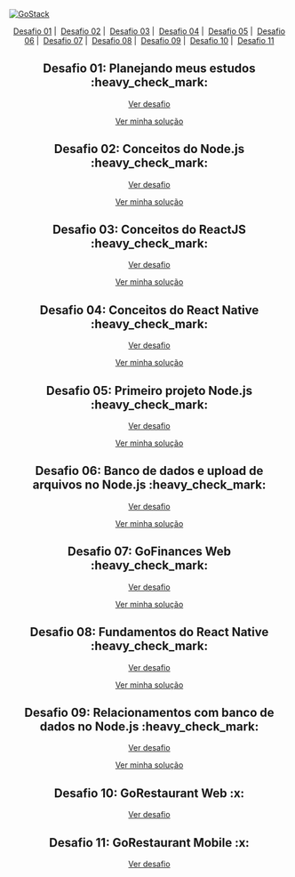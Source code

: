 <a href="https://rocketseat.com.br/gostack">
  <img alt="GoStack" src="https://storage.googleapis.com/golden-wind/bootcamp-gostack/header-desafios.png" />
</a>

<p align = "center">
   <a href="#01">Desafio 01</a>&nbsp;|&nbsp;
   <a href="#02">Desafio 02</a>&nbsp;|&nbsp;
   <a href="#03">Desafio 03</a>&nbsp;|&nbsp;
   <a href="#04">Desafio 04</a>&nbsp;|&nbsp;
   <a href="#05">Desafio 05</a>&nbsp;|&nbsp;
   <a href="#06">Desafio 06</a>&nbsp;|&nbsp;
   <a href="#07">Desafio 07</a>&nbsp;|&nbsp;
   <a href="#08">Desafio 08</a>&nbsp;|&nbsp;
   <a href="#09">Desafio 09</a>&nbsp;|&nbsp;
   <a href="#10">Desafio 10</a>&nbsp;|&nbsp;
   <a href="#11">Desafio 11</a>
</p>

<h2 id="01" align="center"> Desafio 01: Planejando meus estudos :heavy_check_mark: </h2>

<p align="center">
  <a href="https://github.com/Rocketseat/bootcamp-gostack-desafios/tree/master/desafio-01">Ver desafio</a>
</p>

<p align="center">
  <a href="https://uploaddeimagens.com.br/images/002/581/935/original/Selection_014.png?1586481635">Ver minha solução</a>
</p>

<h2 id="02" align="center"> Desafio 02: Conceitos do Node.js :heavy_check_mark: </h2>

<p align="center">
  <a href="https://github.com/Rocketseat/bootcamp-gostack-desafios/tree/master/desafio-conceitos-nodejs">Ver desafio</a>
</p>

<p align="center">
  <a href="https://github.com/navarrotheus/gostack-challenges/tree/master/challenge-02">Ver minha solução</a>
</p>

<h2 id="03" align="center"> Desafio 03: Conceitos do ReactJS :heavy_check_mark: </h2>

<p align="center">
  <a href="https://github.com/Rocketseat/bootcamp-gostack-desafios/tree/master/desafio-conceitos-reactjs">Ver desafio</a>
</p>

<p align="center">
  <a href="https://github.com/navarrotheus/gostack-challenges/tree/master/challenge-03">Ver minha solução</a>
</p>

<h2 id="04" align="center"> Desafio 04: Conceitos do React Native :heavy_check_mark: </h2>

<p align="center">
  <a href="https://github.com/Rocketseat/bootcamp-gostack-desafios/tree/master/desafio-conceitos-react-native">Ver desafio</a>
</p>

<p align="center">
  <a href="https://github.com/navarrotheus/gostack-challenges/tree/master/challenge-04">Ver minha solução</a>
</p>


<h2 id="05" align="center"> Desafio 05: Primeiro projeto Node.js :heavy_check_mark: </h2>

<p align="center">
  <a href="https://github.com/Rocketseat/bootcamp-gostack-desafios/tree/master/desafio-fundamentos-nodejs">Ver desafio</a>
</p>

<p align="center">
  <a href="https://github.com/navarrotheus/gostack-challenges/tree/master/challenge-05">Ver minha solução</a>
</p>

<h2 id="06" align="center"> Desafio 06: Banco de dados e upload de arquivos no Node.js :heavy_check_mark: </h2>

<p align="center">
  <a href="https://github.com/Rocketseat/bootcamp-gostack-desafios/tree/master/desafio-database-upload">Ver desafio</a>
</p>

<p align="center">
  <a href="https://github.com/navarrotheus/gostack-challenges/tree/master/challenge-06">Ver minha solução</a>
</p>

<h2 id="07" align="center"> Desafio 07: GoFinances Web :heavy_check_mark: </h2>

<p align="center">
  <a href="https://github.com/Rocketseat/bootcamp-gostack-desafios/tree/master/desafio-fundamentos-reactjs">Ver desafio</a>
</p>

<p align="center">
  <a href="https://github.com/navarrotheus/gostack-challenges/tree/master/challenge-07">Ver minha solução</a>
</p>

<h2 id="08" align="center"> Desafio 08: Fundamentos do React Native :heavy_check_mark: </h2>

<p align="center">
  <a href="https://github.com/Rocketseat/bootcamp-gostack-desafios/tree/master/desafio-fundamentos-react-native">Ver desafio</a>
</p>

<p align="center">
  <a href="https://github.com/navarrotheus/gostack-challenges/tree/master/challenge-08">Ver minha solução</a>
</p>

<h2 id="09" align="center"> Desafio 09: Relacionamentos com banco de dados no Node.js :heavy_check_mark: </h2>

<p align="center">
  <a href="https://github.com/Rocketseat/bootcamp-gostack-desafios/tree/master/desafio-database-relations">Ver desafio</a>
</p>

<p align="center">
  <a href="https://github.com/navarrotheus/gostack-challenges/tree/master/challenge-09">Ver minha solução</a>
</p>

<h2 id="10" align="center"> Desafio 10: GoRestaurant Web :x: </h2>

<p align="center">
  <a href="https://github.com/rocketseat-education/bootcamp-gostack-desafios/tree/master/desafio-reactjs-crud">Ver desafio</a>
</p>

<h2 id="11" align="center"> Desafio 11: GoRestaurant Mobile :x: </h2>

<p align="center">
  <a href="https://github.com/rocketseat-education/bootcamp-gostack-desafios/tree/master/desafio-react-native-delivery">Ver desafio</a>
</p>

